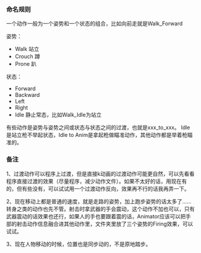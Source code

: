 ### 命名规则

一个动作一般为一个姿势和一个状态的组合，比如向前走就是Walk_Forward

姿势：
- Walk 站立
- Crouch 蹲
- Prone 趴

状态：
- Forward
- Backward
- Left
- Right
- Idle 静止常态，比如Walk_Idle为站立

有些动作是姿势与姿势之间或状态与状态之间的过渡，也就是xxx_to_xxx。
Idle是站立枪不举起状态，Idle to Anim是拿起枪做瞄准动作，其他动作都是举着枪瞄准的。

### 备注

1、过渡动作可以程序上过渡，但是直接k动画的过渡动作可能更自然，可以先看看程序直接过渡的效果（尽量程序，减少动作文件）。如果不太好的话，用现在有的，但有些没有，可以试试用一个过渡动作反向，效果再不行的话我再弄一下。

2、现在移动上都是普通的速度，就是走路的姿势，加上跑步姿势的话太多了……转身之类的动作也先不管。射击时拿武器的手会震动，这个动作不加也可以，只有武器震动的话效果也还行，如果人的手也要跟着震的话，Animator应该可以把手部的射击动作信息融合进其他动作里，文件夹里放了三个姿势的Firing效果，可以试试。

3、现在人物移动的时候，位置也是同步动的，不是原地踏步。
